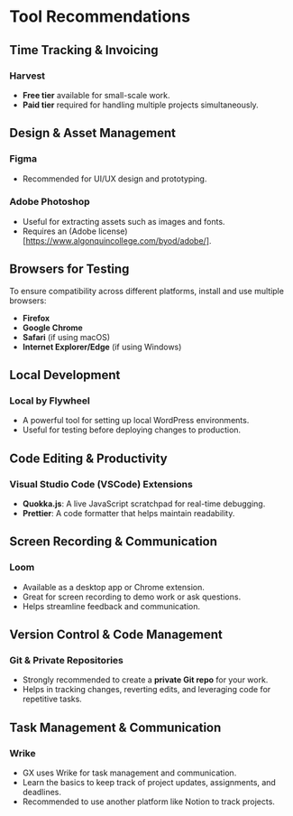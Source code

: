 # Tool Recommendations

## Time Tracking & Invoicing
### **Harvest**
- **Free tier** available for small-scale work.
- **Paid tier** required for handling multiple projects simultaneously.

## Design & Asset Management
### **Figma**
- Recommended for UI/UX design and prototyping.

### **Adobe Photoshop**
- Useful for extracting assets such as images and fonts.
- Requires an (Adobe license)[https://www.algonquincollege.com/byod/adobe/].

## Browsers for Testing
To ensure compatibility across different platforms, install and use multiple browsers:
- **Firefox**
- **Google Chrome**
- **Safari** (if using macOS)
- **Internet Explorer/Edge** (if using Windows)

## Local Development
### **Local by Flywheel**
- A powerful tool for setting up local WordPress environments.
- Useful for testing before deploying changes to production.

## Code Editing & Productivity
### **Visual Studio Code (VSCode) Extensions**
- **Quokka.js**: A live JavaScript scratchpad for real-time debugging.
- **Prettier**: A code formatter that helps maintain readability.

## Screen Recording & Communication
### **Loom**
- Available as a desktop app or Chrome extension.
- Great for screen recording to demo work or ask questions.
- Helps streamline feedback and communication.

## Version Control & Code Management
### **Git & Private Repositories**
- Strongly recommended to create a **private Git repo** for your work.
- Helps in tracking changes, reverting edits, and leveraging code for repetitive tasks.

## Task Management & Communication
### **Wrike**
- GX uses Wrike for task management and communication.
- Learn the basics to keep track of project updates, assignments, and deadlines.
- Recommended to use another platform like Notion to track projects.
